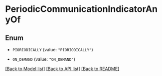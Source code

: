 # PeriodicCommunicationIndicatorAnyOf

## Enum


* `PIORIODICALLY` (value: `"PIORIODICALLY"`)

* `ON_DEMAND` (value: `"ON_DEMAND"`)


[[Back to Model list]](../README.md#documentation-for-models) [[Back to API list]](../README.md#documentation-for-api-endpoints) [[Back to README]](../README.md)



